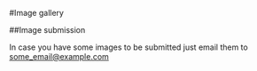 #Image gallery

##Image submission

In case you have some images to be submitted just email them to some_email@example.com

